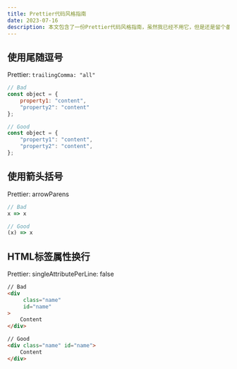```yaml
---
title: Prettier代码风格指南
date: 2023-07-16
description: 本文包含了一份Prettier代码风格指南，虽然我已经不用它，但是还是留个备份
---
```


## 使用尾随逗号

Prettier: `trailingComma: "all"`

```js
// Bad
const object = {
	property1: "content",
	"property2": "content"
};

// Good
const object = {
	"property1": "content",
	"property2": "content",
};
```

## 使用箭头括号

Prettier: arrowParens

```js
// Bad
x => x

// Good
(x) => x

```

## HTML标签属性换行

Prettier: singleAttributePerLine: false

```html
// Bad
<div
	 class="name"
	 id="name"
>
	Content
</div>

// Good
<div class="name" id="name">
	Content
</div>

```